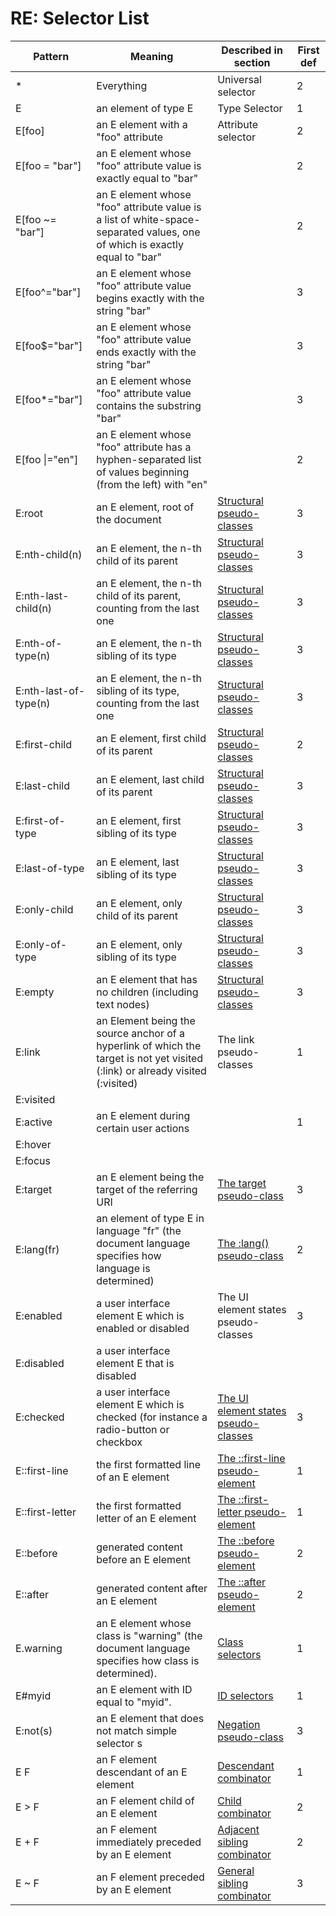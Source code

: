 # RE: Selector List
|Pattern |   Meaning   |   Described in section  |   First def|
|------- |   -------   |   --------------------  |   ---------
|   *    |  Everything |Universal selector       |  2|
|   E    |   an element of type E|   Type Selector         |1  |
|   E[foo]  | an E element with a "foo" attribute  |Attribute selector |2|
|   E[foo = "bar"]|an E element whose "foo" attribute value is exactly equal to "bar"| | 2|
|   E[foo ~= "bar"]|an E element whose "foo" attribute value is a list of white-space-separated values, one  of which is exactly equal to "bar"| | 2|
|   E[foo^="bar"]|an E element whose "foo" attribute value begins exactly with the string "bar"| | 3|
|   E[foo$="bar"]|	an E element whose "foo" attribute value ends exactly with the string "bar"| |3|
|   E[foo*="bar"]|an E element whose "foo" attribute value contains the substring "bar"| |3|
|   E[foo \|="en"]|an E element whose "foo" attribute has a hyphen-separated list of values beginning (from the left) with "en"| | 2|
|   E:root|an E element, root of the document|[Structural pseudo-classes](http://www.w3.org/TR/css3-selectors/#structural-pseudos)|3|
|   E:nth-child(n)|an E element, the n-th child of its parent|[Structural pseudo-classes](http://www.w3.org/TR/css3-selectors/#structural-pseudos)|3|
|   E:nth-last-child(n)|an E element, the n-th child of its parent, counting from the last one|[Structural pseudo-classes](http://www.w3.org/TR/css3-selectors/#structural-pseudos)|3|
|   E:nth-of-type(n)|an E element, the n-th sibling of its type|[Structural pseudo-classes](http://www.w3.org/TR/css3-selectors/#structural-pseudos)|3|
|   E:nth-last-of-type(n)|an E element, the n-th sibling of its type, counting from the last one|[Structural pseudo-classes](http://www.w3.org/TR/css3-selectors/#structural-pseudos)|3|
|   E:first-child|an E element, first child of its parent|[Structural pseudo-classes](http://www.w3.org/TR/css3-selectors/#structural-pseudos)|2|
|   E:last-child|an E element, last child of its parent|[Structural pseudo-classes](http://www.w3.org/TR/css3-selectors/#structural-pseudos)|3|
|   E:first-of-type|an E element, first sibling of its type|[Structural pseudo-classes](http://www.w3.org/TR/css3-selectors/#structural-pseudos)|3|
|   E:last-of-type|an E element, last sibling of its type|[Structural pseudo-classes](http://www.w3.org/TR/css3-selectors/#structural-pseudos)|3|
|   E:only-child|an E element, only child of its parent|[Structural pseudo-classes](http://www.w3.org/TR/css3-selectors/#structural-pseudos)|3|
|   E:only-of-type|an E element, only sibling of its type|[Structural pseudo-classes](http://www.w3.org/TR/css3-selectors/#structural-pseudos)|3|
|   E:empty|an E element that has no children (including text nodes)|[Structural pseudo-classes](http://www.w3.org/TR/css3-selectors/#structural-pseudos)|3|
|   E:link|an Element being the source anchor of a hyperlink of which the target is not yet visited (:link) or already visited (:visited)|The link pseudo-classes|1|
|   E:visited| | | |
|   E:active|an E element during certain user actions| | 1|
|   E:hover| | | |
|      E:focus| | | |
|   E:target|an E element being the target of the referring URI|[The target pseudo-class](http://www.w3.org/TR/css3-selectors/#target-pseudo)|3|
|   E:lang(fr)|an element of type E in language "fr" (the document language specifies how language is determined)|[The :lang() pseudo-class](http://www.w3.org/TR/css3-selectors/#lang-pseudo)|2|
|   E:enabled|a user interface element E which is enabled or disabled |The UI element states pseudo-classes|3|
|   E:disabled|a user interface element E that is disabled| | |
|   E:checked|	a user interface element E which is checked (for instance a radio-button or checkbox|[The UI element states pseudo-classes](http://www.w3.org/TR/css3-selectors/#UIstates)|3|
|   E::first-line|	the first formatted line of an E element|[The ::first-line pseudo-element](http://www.w3.org/TR/css3-selectors/#first-line)|1|
|   E::first-letter|the first formatted letter of an E element|[The ::first-letter pseudo-element](http://www.w3.org/TR/css3-selectors/#first-letter)|1|
|   E::before|generated content before an E element|[The \::before pseudo-element](http://www.w3.org/TR/css3-selectors/#gen-content)|2|
|   E::after|generated content after an E element|[The ::after pseudo-element](http://www.w3.org/TR/css3-selectors/#gen-content)|2|
|   E.warning|an E element whose class is "warning" (the document language specifies how class is determined).|[Class selectors](http://www.w3.org/TR/css3-selectors/#class-html)|1|
|   E#myid|an E element with ID equal to "myid".|[ID selectors](http://www.w3.org/TR/css3-selectors/#id-selectors)|1|
|   E:not(s)|an E element that does not match simple selector s|[Negation pseudo-class](http://www.w3.org/TR/css3-selectors/#negation)|3|
|   E F|an F element descendant of an E element|[Descendant combinator](http://www.w3.org/TR/css3-selectors/#descendant-combinators)|1|
|   E > F|an F element child of an E element|[Child combinator](http://www.w3.org/TR/css3-selectors/#child-combinators)|2|
|   E + F|an F element immediately preceded by an E element|[Adjacent sibling combinator](http://www.w3.org/TR/css3-selectors/#adjacent-sibling-combinators)|2|
|   E ~ F|an F element preceded by an E element|[General sibling combinator](http://www.w3.org/TR/css3-selectors/#general-sibling-combinators)|3|